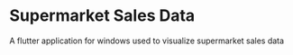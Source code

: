 # Supermarket Sales Data
 A flutter application for windows used to visualize supermarket sales data
